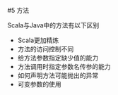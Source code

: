 #5 方法

Scala与Java中的方法有以下区别

* Scala更加精炼
* 方法的访问控制不同
* 给方法参数指定缺少值的能力
* 方法调用时指定参数名传参的能力
* 如何声明方法可能抛出的异常
* 可变参数的使用